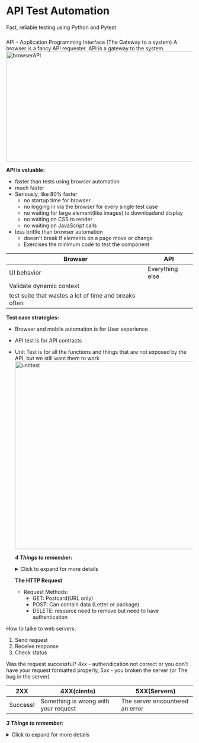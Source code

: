 # API Test Automation
Fast, reliable testing using Python and Pytest
###
API - Application Programming Interface (The Gateway to a system)
A browser is a fancy API requester. API is a gateway to the system.
<img width="1136" height="298" alt="browserAPI" src="https://github.com/user-attachments/assets/a7254c54-36c9-4158-a4a7-ba55828d0001" />

**API is valuable:**
- faster than tests using browser automation
- much faster
- Seriously, like 80% faster
  - no startup time for browser
  - no logging in via the browser for every single test case
  - no waiting for large element(like images) to downloadand display
  - no waiting on CSS to render
  - no waiting on JavaScript calls
- less brittle than browser automation
  - doesn't break if elements on a page move or change
  - Exercises the minimum code to test the component

|                             Browser                    |        API       |
| ------------------------------------------------------ | ---------------- |
|  UI behavior                                           | Everything else  |
| Validate dynamic context                               |                  |
| test suite that wastes a lot of time and breaks often  |                  |

**Test case strategies:**
- Browser and mobile automation is for User experience
- API test is for API contracts
- Unit Test is for all the functions and things that are not exposed by the API, but we still want them to work
  <img width="936" height="508" alt="unittest" src="https://github.com/user-attachments/assets/ebc0e797-5107-4eb5-9283-2228777f7bcd" />

  ***4 Things to remember:***
  <details>
    <summary>Click to expand for more details</summary>
    1. API testing is faster than browser automation
    2. When you see "API" think "A gateway to System."
    3. If it is not exposed by the API, you can't test it
    4. If you need to validate UI behavior or dynamically loaded data, use browser automation instead
  </details>

  **The HTTP Request**
  - Request Methods:
    - GET:  Postcard(URL only) 
    - POST: Can contain data (Letter or package)
    - DELETE: resource need to remove but need to have authentication

How to talke to web servers:
  1. Send request
  2. Receive response
  3. Check status

Was the request successful?
4xx - authendication not correct or you don't have your request formatted properly,
5xx - you broken the server (or The bug in the server)

|     2XX    |            4XX(cients)             |        5XX(Servers)            |
|------------|------------------------------------|--------------------------------|
|   Success! |Something is wrong with your request| The server encountered an error|

  ***3 Things to remember:***
  <details>
    <summary>Click to expand for more details</summary>
    1. Browsers are just fancy HTTP Requesters
    2. GET, POST, AND DELETE are the three most common Request Methods
    3. Each response contains a status code
  </details>

###


  

  

  
